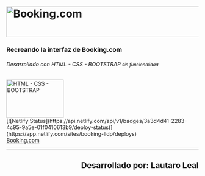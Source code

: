 <h1>
<img src="https://cf.bstatic.com/static/img/bcom_logo_blue_bg/f12f834e849b2a7f752a14b2598a6ddfeda1e713.svg" 
style="width: 1100px; height: 80px;" 
alt="Booking.com">
</h1>

<h3> Recreando la interfaz de Booking.com </h3>
<h6> Desarrollado con HTML - CSS - BOOTSTRAP 
<small>sin funcionalidad</small>
</h6>
<img src="https://encrypted-tbn0.gstatic.com/images?q=tbn:ANd9GcRV81DEKEnQXC8H-XSMG_4qMKIRz8Esax_CFA&s" 
style="width: 150px; height: 100px;"
alt="HTML - CSS - BOOTSTRAP">
<br>
[![Netlify Status](https://api.netlify.com/api/v1/badges/3a3d4d41-2283-4c95-9a5e-01f0410613b9/deploy-status)](https://app.netlify.com/sites/booking-lldp/deploys)
<br>
<a href="https://booking-lldp.netlify.app/" class="text-decoration-none" target="_blank"> Booking.com </a>

<hr>
<h2 align="end"> Desarrollado por: Lautaro Leal </h2>



